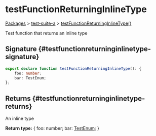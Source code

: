 # testFunctionReturningInlineType

[Packages](/) \> [test-suite-a](/test-suite-a/) \> [testFunctionReturningInlineType()](/test-suite-a/testfunctionreturninginlinetype-function)

Test function that returns an inline type

## Signature {#testfunctionreturninginlinetype-signature}

```typescript
export declare function testFunctionReturningInlineType(): {
    foo: number;
    bar: TestEnum;
};
```

## Returns {#testfunctionreturninginlinetype-returns}

An inline type

**Return type:** {     foo: number;     bar: [TestEnum](/test-suite-a/testenum-enum/); }
